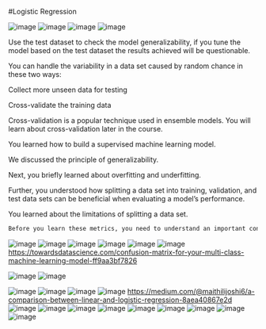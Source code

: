 #Logistic Regression

![image](https://user-images.githubusercontent.com/20191454/162799546-29a1fb3c-7f43-430a-993c-ed054b12adc3.png)
![image](https://user-images.githubusercontent.com/20191454/162863453-9ddb632d-c7a4-4ae7-89af-49bd778f1bef.png)
![image](https://user-images.githubusercontent.com/20191454/162863519-5f4f2fa5-67e5-4a4d-ac44-00cdd9170d60.png)
![image](https://user-images.githubusercontent.com/20191454/162864066-e89ef933-e809-4daa-997c-37d305113b00.png)

Use the test dataset to check the model generalizability, if you tune the model based on the test dataset the results achieved will be questionable. 

You can handle the variability in a data set caused by random chance in these two ways:

Collect more unseen data for testing

Cross-validate the training data

Cross-validation is a popular technique used in ensemble models. You will learn about cross-validation later in the course. 

You learned how to build a supervised machine learning model. 

We discussed the principle of generalizability.

Next, you briefly learned about overfitting and underfitting.

Further, you understood how splitting a data set into training, validation, and test data sets can be beneficial when evaluating a model’s performance.

You learned about the limitations of splitting a data set.

 ```markdown
 Before you learn these metrics, you need to understand an important concept: positive and negative classes. All the examples of classification models we have discussed so far had only two classes. For instance, in the case of credit approval, the classes were 'Approve credit' or 'Not approve credit.' In the case of the tumor detection model, the classes were 'cancerous tumor' or 'non-cancerous tumor.' Classification models with two classes are called binary class classification models. Later in this module, we will discuss examples with multiple classes in output. 
 ```
 
 ![image](https://user-images.githubusercontent.com/20191454/162868974-382b6c78-ee4d-4f19-8341-578d3375239b.png)
![image](https://user-images.githubusercontent.com/20191454/162870014-723bac77-4871-4e25-a197-b30e5b86be90.png)
![image](https://user-images.githubusercontent.com/20191454/162870093-4e77db37-8ea1-4f31-aa8d-d17c460a9cb8.png)
![image](https://user-images.githubusercontent.com/20191454/162870464-0334859c-c3d4-4595-88f2-fe76a5032f4a.png)
![image](https://user-images.githubusercontent.com/20191454/162871221-c7a11fd2-2509-438e-b6b5-95a0fa51f286.png)
![image](https://user-images.githubusercontent.com/20191454/162871281-5b46df64-6094-4d84-9985-f517172a2c6b.png)
https://towardsdatascience.com/confusion-matrix-for-your-multi-class-machine-learning-model-ff9aa3bf7826



 
![image](https://user-images.githubusercontent.com/20191454/162979947-3eaba18a-776b-4b01-ba30-397016cb11a5.png)
![image](https://user-images.githubusercontent.com/20191454/162981000-23d7316a-48e1-4f25-9cc7-db8f036b264c.png)

![image](https://user-images.githubusercontent.com/20191454/162981415-17ff51f0-3d0a-4588-8f1a-9143e189319e.png)
![image](https://user-images.githubusercontent.com/20191454/162984209-98c8efe5-454e-4e1d-91da-7efbb5507808.png)
![image](https://user-images.githubusercontent.com/20191454/163661274-bacf1275-ae72-4576-aff1-831ac35c5510.png)
![image](https://user-images.githubusercontent.com/20191454/163661381-990d6046-9e19-4c7e-8884-78fdbc5c25fd.png)
https://medium.com/@maithilijoshi6/a-comparison-between-linear-and-logistic-regression-8aea40867e2d
![image](https://user-images.githubusercontent.com/20191454/163661400-f7ad4334-5bb6-4a0b-a376-32d33e9aaf88.png)
![image](https://user-images.githubusercontent.com/20191454/163661443-102a4b80-213b-4958-8c26-5ab39b995b48.png)
![image](https://user-images.githubusercontent.com/20191454/163661981-6c3d0ea5-d0e9-4b90-898f-4c7182bb3ea1.png)
![image](https://user-images.githubusercontent.com/20191454/163661988-9840e2be-4c58-4643-8af2-d3bf571e811d.png)
![image](https://user-images.githubusercontent.com/20191454/163661993-72967e48-43bb-40ab-ac8f-36b4e80cc049.png)
![image](https://user-images.githubusercontent.com/20191454/163667908-95998f97-b895-446d-8047-3080b1f97438.png)
![image](https://user-images.githubusercontent.com/20191454/163667924-ebbb85a3-1687-4e0f-92a5-4bfbf08c0578.png)
![image](https://user-images.githubusercontent.com/20191454/163668896-e6e428d6-a02a-46c2-a292-cf081c311fa8.png)
![image](https://user-images.githubusercontent.com/20191454/163668903-920a0e82-c85c-4fb1-b007-6b3b0a9edf67.png)

































